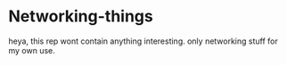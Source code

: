 # Networking-things
heya, this rep wont contain anything interesting. only networking stuff for my own use.
